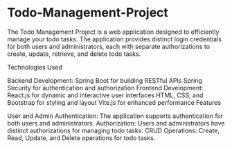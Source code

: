 # Todo-Management-Project
The Todo Management Project is a web application designed to efficiently manage your todo tasks. The application provides distinct login credentials for both users and administrators, each with separate authorizations to create, update, retrieve, and delete todo tasks.

Technologies Used

Backend Development:
Spring Boot for building RESTful APIs
Spring Security for authentication and authorization
Frontend Development:
React.js for dynamic and interactive user interfaces
HTML, CSS, and Bootstrap for styling and layout
Vite.js for enhanced performance
Features

User and Admin Authentication:
The application supports authentication for both users and administrators.
Authorization:
Users and administrators have distinct authorizations for managing todo tasks.
CRUD Operations:
Create, Read, Update, and Delete operations for todo tasks.
